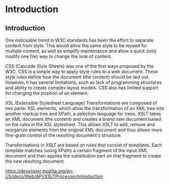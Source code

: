 Introduction
============

Introduction
------------

One noticeable trend in W3C standards has been the effort to separate content from style. This would allow the same style to be reused for multiple content, as well as simplify maintenance and allow a quick (only modify one file) way to change the look of content.

CSS (Cascade Style Sheets) was one of the first ways proposed by the W3C. CSS is a simple way to apply style rules to a web document. These style rules define how the document (the content) should be laid out. However, it has several limitations, such as lack of programming structures and ability to create complex layout models. CSS also has limited support for changing the position of an element.

XSL (Extensible Stylesheet Language) Transformations are composed of two parts: XSL elements, which allow the transformation of an XML tree into another markup tree and XPath, a selection language for trees. XSLT takes an XML document (the content) and creates a brand new document based on the rules in the XSL stylesheet. This allows XSLT to add, remove and reorganize elements from the original XML document and thus allows more fine-grain control of the resulting document's structure.

Transformations in XSLT are based on rules that consist of templates. Each template matches (using XPath) a certain fragment of the input XML document and then applies the substitution part on that fragment to create the new resulting document.

<a href="https://developer.mozilla.org/en-US/docs/Web/API/XSLTProcessor/Introduction" class="_attribution-link">https://developer.mozilla.org/en-US/docs/Web/API/XSLTProcessor/Introduction</a>
